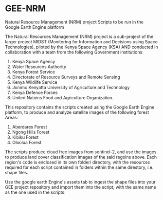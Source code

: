 # GEE-NRM
Natural Resource Management (NRM) project Scripts to be run in the Google Earth Engine platform


The Natural Resources Management (NRM) project is a sub-project of the larger project MIDST (Monitoring for Information and Decisions using Space Technologies), piloted by the Kenya Space Agency (KSA) AND conducted in collaboration with a team from the following Government institutions:
   1) Kenya Space Agency
   2) Water Resources Authority
   3) Kenya Forest Service
   4) Directorate of Resource Surveys and Remote Sensing
   5) Kenya Wildlife Service
   6) Jommo Kenyatta University of Agriculture and Technology
   7) Kenya Defence Forces
   8) United Natoins Food and Agriculture Organization.
   
This repository contains the scripts created using the Google Earth Engine platform, to produce and analyze satellite images of the following forest Areas:
  1) Aberdares Forest
  2) Ngong Hills Forest
  3) Kibiku Forest
  4) Oloolua Forest
  
The scripts produce cloud free images from sentinel-2, and use the images to produce land cover classification images of the said regoins above.
Each region's code is enclosed in its own folder/ directory, with the resources required for each script contained in folders within the same direstory, i.e. shape files.

Use the google earth Engine's assets tab to ingest the shape files into your GEE project repository and import them into the script, with the same name as the one used in the scripts.
